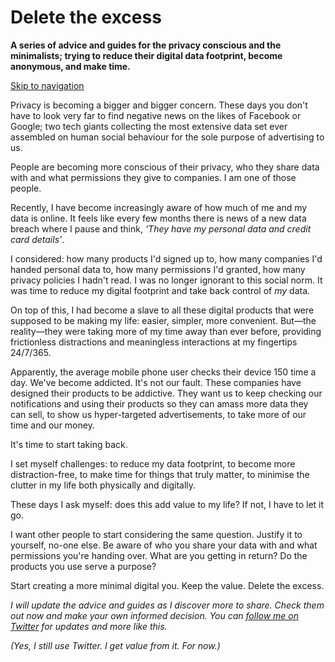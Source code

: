 # Delete the excess

**A series of advice and guides for the privacy conscious and the minimalists; trying to reduce their digital data footprint, become anonymous, and make time.**

[Skip to navigation](#nav)

Privacy is becoming a bigger and bigger concern. These days you don't have to look very far to find negative news on the likes of Facebook or Google; two tech giants collecting the most extensive data set ever assembled on human social behaviour for the sole purpose of advertising to us.

People are becoming more conscious of their privacy, who they share data with and what permissions they give to companies. I am one of those people.

Recently, I have become increasingly aware of how much of me and my data is online. It feels like every few months there is news of a new data breach where I pause and think, *‘They have my personal data and credit card details’*.

I considered: how many products I'd signed up to, how many companies I'd handed personal data to, how many permissions I'd granted, how many privacy policies I hadn't read. I was no longer ignorant to this social norm. It was time to reduce my digital footprint and take back control of *my* data.

On top of this, I had become a slave to all these digital products that were supposed to be making my life: easier, simpler, more convenient. But—the reality—they were taking more of my time away than ever before, providing frictionless distractions and meaningless interactions at my fingertips 24/7/365.

Apparently, the average mobile phone user checks their device 150 time a day. We've become addicted. It's not our fault. These companies have designed their products to be addictive. They want us to keep checking our notifications and using their products so they can amass more data they can sell, to show us hyper-targeted advertisements, to take more of our time and our money.

It's time to start taking back.

I set myself challenges: to reduce my data footprint, to become more distraction-free, to make time for things that truly matter, to minimise the clutter in my life both physically and digitally.

These days I ask myself: does this add value to my life? If not, I have to let it go.

I want other people to start considering the same question. Justify it to yourself, no-one else. Be aware of who you share your data with and what permissions you're handing over. What are you getting in return? Do the products you use serve a purpose?

Start creating a more minimal digital you. Keep the value. Delete the excess.

*I will update the advice and guides as I discover more to share. Check them out now and make your own informed decision. You can [follow me on Twitter](https://twitter.com/charles_rt) for updates and more like this.*

*(Yes, I still use Twitter. I get value from it. For now.)*

